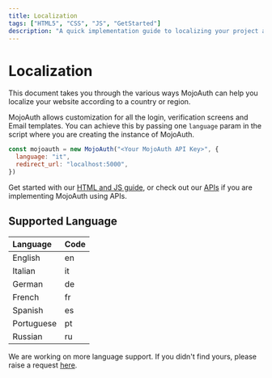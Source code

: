 ```yaml
---
title: Localization
tags: ["HTML5", "CSS", "JS", "GetStarted"]
description: "A quick implementation guide to localizing your project according to country or region."
---
```


# Localization

This document takes you through the various ways MojoAuth can help you localize your website according to a country or region.

MojoAuth allows customization for all the login, verification screens and Email templates. You can achieve this by passing one `language` param in the script where you are creating the instance of MojoAuth.

```js
const mojoauth = new MojoAuth("<Your MojoAuth API Key>", {
  language: "it",
  redirect_url: "localhost:5000",
})
```

Get started with our [HTML and JS guide](https://mojoauth.com/docs/guides/html-and-js/), or check out our [APIs](https://mojoauth.com/docs/api) if you are implementing MojoAuth using APIs.

## Supported Language

| Language | Code |
| :------- | :--- |
| English  | en   |
| Italian  | it   |
| German   | de   |
| French   | fr   |
| Spanish  | es   |
|Portuguese|pt    |
|Russian   |ru    |

We are working on more language support. If you didn't find yours, please raise a request [here](https://mojoauthassist.freshdesk.com/support/tickets/new).
